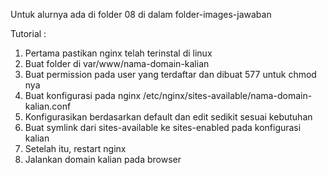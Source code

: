 Untuk alurnya ada di folder 08 di dalam folder-images-jawaban

Tutorial :
1. Pertama pastikan nginx telah terinstal di linux
2. Buat folder di var/www/nama-domain-kalian
3. Buat permission pada user yang terdaftar dan dibuat 577 untuk chmod nya
4. Buat konfigurasi pada nginx /etc/nginx/sites-available/nama-domain-kalian.conf
5. Konfigurasikan berdasarkan default dan edit sedikit sesuai kebutuhan
6. Buat symlink dari sites-available ke sites-enabled pada konfigurasi kalian
7. Setelah itu, restart nginx 
8. Jalankan domain kalian pada browser
